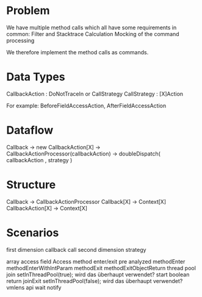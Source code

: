 # Problem

We have multiple method calls which all have some requirements in common:
Filter and Stacktrace Calculation
Mocking of the command processing

We therefore implement the method calls as commands.

# Data Types

CallbackAction : DoNotTraceIn or CallStrategy
CallStrategy : [X]Action

For example: BeforeFieldAccessAction, AfterFieldAccessAction


# Dataflow

Callback -> new CallbackAction[X] -> 
CallbackActionProcessor(callbackAction) -> doubleDispatch( callbackAction , strategy )

# Structure

Callback ->  CallbackActionProcessor
Callback[X] -> Context[X]
CallbackAction[X] -> Context[X]

# Scenarios

first dimension callback call
second dimension strategy

array access
field Access
method enter/exit
pre analyzed
    methodEnter
    methodEnterWithIntParam
    methodExit
    methodExitObjectReturn
thread pool
    join
        setInThreadPool(true);
        wird das überhaupt verwendet?
    start
        boolean return
    joinExit
        setInThreadPool(false);
        wird das überhaupt verwendet?
vmlens api
wait notify









